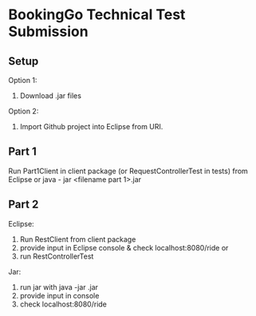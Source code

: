 # BookingGo Technical Test Submission

## Setup

Option 1:
1) Download .jar files

Option 2:
1) Import Github project into Eclipse from URI.

## Part 1
Run Part1Client in client package (or RequestControllerTest in tests) from Eclipse
or
java - jar <filename part 1>.jar


## Part 2
Eclipse:
1) Run RestClient from client package
2) provide input in Eclipse console & check localhost:8080/ride
or
2) run RestControllerTest

Jar:
1) run jar with java -jar <filename>.jar
2) provide input in console
3) check localhost:8080/ride
  
